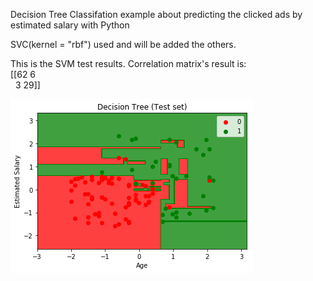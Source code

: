 Decision Tree Classifation example about predicting the clicked ads by estimated salary  with Python

SVC(kernel = "rbf") used and will be added the others.

This is the SVM test results. Correlation matrix's result is: <br>
[[62 6 <br>
  &nbsp;&nbsp;3 29]]

![image](https://github.com/karakusfurkan/Decision_Tree_Classification/blob/master/graph1.png)
